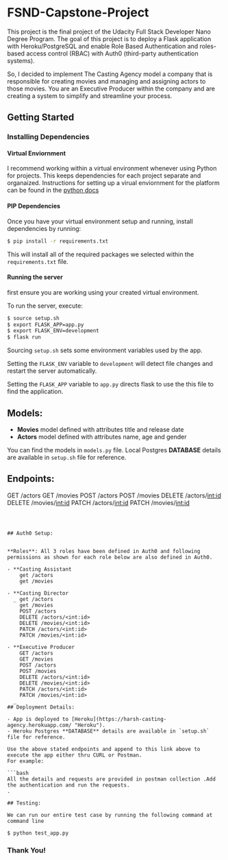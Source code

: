 # FSND-Capstone-Project

This project is the final project of the Udacity Full Stack Developer Nano Degree Program. The goal of this project is to deploy a Flask application with Heroku/PostgreSQL and enable Role Based Authentication and roles-based access control (RBAC) with Auth0 (third-party authentication systems).

So, I decided to implement The Casting Agency model a company that is responsible for creating movies and managing and assigning actors to those movies. You are an Executive Producer within the company and are creating a system to simplify and streamline your process.

## Getting Started

### Installing Dependencies



#### Virtual Enviornment

I recommend working within a virtual environment whenever using Python for projects. This keeps dependencies for each project separate and organaized. Instructions for setting up a virual enviornment for the platform can be found in the [python docs](https://packaging.python.org/guides/installing-using-pip-and-virtual-environments/)

#### PIP Dependencies

Once you have your virtual environment setup and running, install dependencies by running:

```bash
$ pip install -r requirements.txt
```

This will install all of the required packages we selected within the `requirements.txt` file.

#### Running the server

first ensure you are working using your created virtual environment.

To run the server, execute:

```bash
$ source setup.sh
$ export FLASK_APP=app.py
$ export FLASK_ENV=development
$ flask run
```

Sourcing `setup.sh` sets some environment variables used by the app.

Setting the `FLASK_ENV` variable to `development` will detect file changes and restart the server automatically.

Setting the `FLASK_APP` variable to `app.py` directs flask to use the this file to find the application.

## Models:

- **Movies** model defined with attributes title and release date
- **Actors** model defined with attributes name, age and gender

You can find the models in `models.py` file. Local Postgres **DATABASE** details are available in `setup.sh` file for reference.

## Endpoints:

GET /actors 
GET /movies
POST /actors
POST /movies
DELETE /actors/<int:id>
DELETE /movies/<int:id>
PATCH /actors/<int:id>
PATCH /movies/<int:id>

```



## Auth0 Setup:


**Roles**: All 3 roles have been defined in Auth0 and following permissions as shown for each role below are also defined in Auth0.

- **Casting Assistant
    get /actors 
    get /movies

- **Casting Director
  _ get /actors 
    get /movies
    POST /actors
    DELETE /actors/<int:id>
    DELETE /movies/<int:id>
    PATCH /actors/<int:id>
    PATCH /movies/<int:id>

- **Executive Producer
    GET /actors 
    GET /movies
    POST /actors
    POST /movies
    DELETE /actors/<int:id>
    DELETE /movies/<int:id>
    PATCH /actors/<int:id>
    PATCH /movies/<int:id>
  _ 
## Deployment Details:

- App is deployed to [Heroku](https://harsh-casting-agency.herokuapp.com/ "Heroku").
- Heroku Postgres **DATABASE** details are available in `setup.sh` file for reference.

Use the above stated endpoints and append to this link above to execute the app either thru CURL or Postman.
For example:

```bash
All the details and requests are provided in postman collection .Add the authentication and run the requests.
.

## Testing:

We can run our entire test case by running the following command at command line

$ python test_app.py
```

### Thank You!
